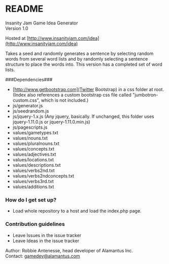 # README #

Insanity Jam Game Idea Generator   
Version 1.0

Hosted at [http://www.insanityjam.com/idea](http://www.insanityjam.com/idea)

Takes a seed and randomly generates a sentence by selecting random words from several word lists and by randomly selecting a sentence structure to place the words into.
This version has a completed set of word lists.

###Dependencies###

* [http://www.getbootstrap.com](Twitter Bootstrap) in a css folder at root. (Index also references a custom bootstrap css file called "jumbotron-custom.css", which is not included.)
* js/generator.js
* js/seedrandom.js
* js/jquery-1.x.js  (Any jquery, basically. If unchanged, this folder uses jquery-1.11.0.js or jquery-1.11.0.min.js)   
* js/pagescripts.js
* values/gametypes.txt
* values/nouns.txt
* values/pluralnouns.txt
* values/concepts.txt
* values/adjectives.txt
* values/locations.txt
* values/descriptions.txt
* values/verbs2nd.txt
* values/verbs2ndconcepts.txt
* values/verbs3rd.txt
* values/additions.txt

### How do I get set up? ###

* Load whole repository to a host and load the index.php page.

### Contribution guidelines ###

* Leave Issues in the issue tracker
* Leave Ideas in the issue tracker

Author: Robbie Antenesse, head developer of Alamantus Inc.   
Contact: gamedev@alamantus.com